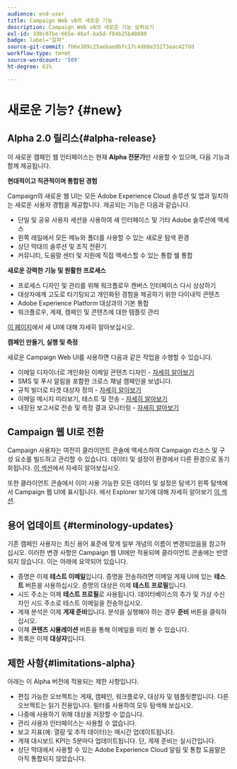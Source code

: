 ```yaml
---
audience: end-user
title: Campaign Web v8의 새로운 기능
description: Campaign Web v8의 새로운 기능 살펴보기
exl-id: 3d8c07be-665e-46af-ba5d-f04b25b40880
badge: label="알파"
source-git-commit: fb6e389c25aebae8bfc17c4d88e33273aac427dd
workflow-type: tm+mt
source-wordcount: '509'
ht-degree: 61%

---
```



# 새로운 기능? {#new}

## Alpha 2.0 릴리스{#alpha-release}

이 새로운 캠페인 웹 인터페이스는 현재 **Alpha 전문가**&#x200B;만 사용할 수 있으며, 다음 기능과 함께 제공됩니다.

**현대적이고 직관적이며 통합된 경험**

Campaign의 새로운 웹 UI는 모든 Adobe Experience Cloud 솔루션 및 앱과 일치하는 새로운 사용자 경험을 제공합니다. 제공되는 기능은 다음과 같습니다.

* 단일 및 공유 사용자 세션을 사용하여 새 인터페이스 및 기타 Adobe 솔루션에 액세스
* 왼쪽 레일에서 모든 메뉴와 폴더를 사용할 수 있는 새로운 탐색 환경
* 상단 막대의 솔루션 및 조직 전환기
* 커뮤니티, 도움말 센터 및 지원에 직접 액세스할 수 있는 통합 쉘 통합

**새로운 강력한 기능 및 원활한 프로세스**

* 프로세스 디자인 및 관리를 위해 워크플로우 캔버스 인터페이스 다시 상상하기
* 대상자에게 고도로 타기팅되고 개인화된 경험을 제공하기 위한 다이내믹 콘텐츠
* Adobe Experience Platform 대상과의 기본 통합
* 워크플로우, 게재, 캠페인 및 콘텐츠에 대한 템플릿 관리

[이 페이지](../get-started/user-interface.md)에서 새 UI에 대해 자세히 알아보십시오.

**캠페인 만들기, 실행 및 측정**

새로운 Campaign Web UI를 사용하면 다음과 같은 작업을 수행할 수 있습니다.

* 이메일 디자이너로 개인화된 이메일 콘텐츠 디자인 - [자세히 알아보기](../content/edit-content.md)
* SMS 및 푸시 알림을 포함한 크로스 채널 캠페인을 보냅니다.
* 규칙 빌더로 타겟 대상자 정의 - [자세히 알아보기](../audience/about-audiences.md)
* 이메일 메시지 미리보기, 테스트 및 전송 - [자세히 알아보기](../monitor/prepare-send.md)
* 내장된 보고서로 전송 및 측정 결과 모니터링 - [자세히 알아보기](../reporting/delivery-reports.md)


## Campaign 웹 UI로 전환

Campaign 사용자는 여전히 클라이언트 콘솔에 액세스하여 Campaign 리소스 및 구성 요소를 빌드하고 관리할 수 있습니다. 데이터 및 설정이 환경에서 다른 환경으로 동기화됩니다. [이 섹션](../get-started/get-started.md#about-campaign-client-consoleac-client)에서 자세히 알아보십시오.

또한 클라이언트 콘솔에서 이미 사용 가능한 모든 데이터 및 설정은 탐색기 왼쪽 탐색에서 Campaign 웹 UI에 표시됩니다. 에서 Explorer 보기에 대해 자세히 알아보기 [이 섹션](../get-started/user-interface.md#explorer-user-interface-explorer).


## 용어 업데이트 {#terminology-updates}

기존 캠페인 사용자는 최신 용어 표준에 맞게 일부 개념의 이름이 변경되었음을 참고하십시오. 이러한 변경 사항은 Campaign 웹 UI에만 적용되며 클라이언트 콘솔에는 반영되지 않습니다. 이는 아래에 요약되어 있습니다.

* 증명은 이제 **테스트 이메일**&#x200B;입니다. 증명을 전송하려면 이메일 게재 UI에 있는 **테스트** 버튼을 사용하십시오. 증명의 대상은 이제 **테스트 프로필**&#x200B;입니다.
* 시드 주소는 이제 **테스트 프로필**&#x200B;로 사용됩니다. 데이터베이스의 추가 및 가상 수신자인 시드 주소로 테스트 이메일을 전송하십시오.
* 게재 분석은 이제 **게재 준비**&#x200B;입니다. 분석을 실행해야 하는 경우 **준비** 버튼을 클릭하십시오.
* 이제 **콘텐츠 시뮬레이션** 버튼을 통해 이메일을 미리 볼 수 있습니다.
* 목록은 이제 **대상자**&#x200B;입니다.

## 제한 사항{#limitations-alpha}

아래는 이 Alpha 버전에 적용되는 제한 사항입니다.

* 편집 가능한 오브젝트는 게재, 캠페인, 워크플로우, 대상자 및 템플릿뿐입니다. 다른 오브젝트는 읽기 전용입니다. 필터를 사용하여 모두 탐색해 보십시오.
* 나중에 사용하기 위해 대상을 저장할 수 없습니다.
* 관리 사용자 인터페이스는 사용할 수 없습니다.
* 보고 지표(예: 열람 및 추적 데이터)는 매시간 업데이트됩니다.
* 게재 대시보드 KPI는 5분마다 업데이트됩니다. 단, 게재 준비는 실시간입니다.
* 상단 막대에서 사용할 수 있는 Adobe Experience Cloud 알림 및 통합 도움말은 아직 통합되지 않았습니다.

